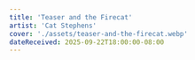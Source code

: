 ```yaml
---
title: 'Teaser and the Firecat'
artist: 'Cat Stephens'
cover: './assets/teaser-and-the-firecat.webp'
dateReceived: 2025-09-22T18:00:00-08:00
---
```

